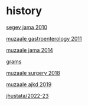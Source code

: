 # history

[segev jama 2010](https://jamanetwork.com/journals/jama/fullarticle/185508)

[muzaale gastroenterology 2011](https://www.gastrojournal.org/article/S0016-5085(11)01576-9/fulltext)

[muzaale jama 2014](https://jamanetwork.com/journals/jama/fullarticle/1829682)

[grams](https://www.nejm.org/doi/full/10.1056/NEJMoa1510491)

[muzaale surgery 2018](https://github.com/jhustata/nhanes/blob/72bc1054ba7418b4895e1f40775d743aa8c26b78/nhanes.muzaale.pdf)
 
[muzaale ajkd 2019](https://www.ajkd.org/article/S0272-6386(19)31013-3/fulltext)

[jhustata/2022-23](https://github.com/jhustata/nhanes/blob/72bc1054ba7418b4895e1f40775d743aa8c26b78/nhanes.png)

```{tableofcontents}
```
